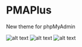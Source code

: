 # PMAPlus
New theme for phpMyAdmin

![alt text](https://image.ibb.co/djfV07/baza.png)
![alt text](https://image.ibb.co/eODiL7/Main.png)
![alt text](https://image.ibb.co/duUetS/sql.png)
